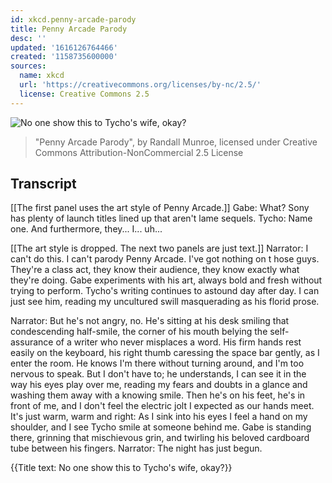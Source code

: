 ```yaml
---
id: xkcd.penny-arcade-parody
title: Penny Arcade Parody
desc: ''
updated: '1616126764466'
created: '1158735600000'
sources:
  name: xkcd
  url: 'https://creativecommons.org/licenses/by-nc/2.5/'
  license: Creative Commons 2.5
---
```

![No one show this to Tycho's wife, okay?](https://imgs.xkcd.com/comics/penny_arcade_parody.png)
> "Penny Arcade Parody", by Randall Munroe, licensed under Creative Commons Attribution-NonCommercial 2.5 License

## Transcript
[[The first panel uses the art style of Penny Arcade.]]
Gabe: What? Sony has plenty of launch titles lined up that aren't lame sequels.
Tycho: Name one. And furthermore, they... I... uh...

[[The art style is dropped.  The next two panels are just text.]]
Narrator: I can't do this. I can't parody Penny Arcade. I've got nothing on t hose guys. They're a class act, they know their audience, they know exactly what they're doing. Gabe experiments with his art, always bold and fresh without trying to perform. Tycho's writing continues to astound day after day. I can just see him, reading my uncultured swill masquerading as his florid prose.

Narrator: But he's not angry, no. He's sitting at his desk smiling that condescending half-smile, the corner of his mouth belying the self-assurance of a writer who never misplaces a word. His firm hands rest easily on the keyboard, his right thumb caressing the space bar gently, as I enter the room. He knows I'm there without turning around, and I'm too nervous to speak. But I don't have to; he understands, I can see it in the way his eyes play over me, reading my fears and doubts in a glance and washing them away with a knowing smile. Then he's on his feet, he's in front of me, and I don't feel the electric jolt I expected as our hands meet. It's just warm, warm and right: As I sink into his eyes I feel a hand on my shoulder, and I see Tycho smile at someone behind me. Gabe is standing there, grinning that mischievous grin, and twirling his beloved cardboard tube between his fingers.
Narrator: The night has just begun.

{{Title text: No one show this to Tycho's wife, okay?}}
